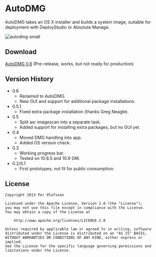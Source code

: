 AutoDMG
=======

AutoDMG takes an OS X installer and builds a system image, suitable for deployment with DeployStudio or Absolute Manage.

![autodmg-small](https://f.cloud.github.com/assets/404393/1382153/ba0aff5a-3b2a-11e3-8ed7-3e574a40e173.png)

Download
--------

[AutoDMG 0.6](https://github.com/MagerValp/AutoDMG/releases/tag/v0.6) (Pre-release, works, but not ready for production)


Version History
---------------

* 0.6
    * Renamed to AutoDMG.
    * New GUI and support for additional package installations.
* 0.5.1
    * Fixed extra package installation (thanks Greg Neagle).
* 0.5
    * Split asr imagescan into a separate task.
    * Added support for installing extra packages, but no GUI yet.
* 0.4
    * Moved DMG handling into app.
    * Added OS version check.
* 0.3
	* Working progress bar.
	* Tested on 10.8.5 and 10.9 GM.
* 0.2/0.1
	* First prototypes, not fit for public consumption.


License
-------

    Copyright 2013 Per Olofsson
    
    Licensed under the Apache License, Version 2.0 (the "License");
    you may not use this file except in compliance with the License.
    You may obtain a copy of the License at
    
        http://www.apache.org/licenses/LICENSE-2.0
    
    Unless required by applicable law or agreed to in writing, software
    distributed under the License is distributed on an "AS IS" BASIS,
    WITHOUT WARRANTIES OR CONDITIONS OF ANY KIND, either express or implied.
    See the License for the specific language governing permissions and
    limitations under the License.
